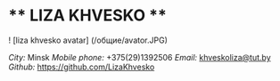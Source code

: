# ** LIZA KHVESKO **

! [liza khvesko avatar] (/общие/avator.JPG)

*City:* Minsk
*Mobile phone:* +375(29)1392506
*Email:* khveskoliza@tut.by
*Github:* https://github.com/LizaKhvesko

